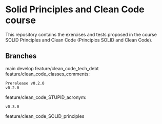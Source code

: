 # Solid Principles and Clean Code course

This repository contains the exercises and tests proposed in the course SOLID Principles and Clean Code (Principios SOLID and Clean Code).

## Branches
main
develop
feature/clean_code_tech_debt
feature/clean_code_classes_comments: 

    Prerelease v0.2.0
    v0.2.0

feature/clean_code_STUPID_acronym:

    v0.3.0 

feature/clean_code_SOLID_principles

    
